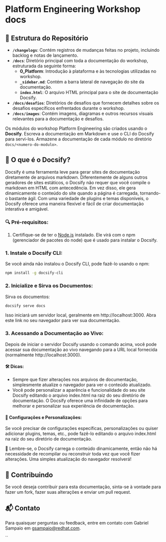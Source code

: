 # Platform Engineering Workshop docs



## 📁 Estrutura do Repositório

- **`/changelogs`**: Contém registros de mudanças feitas no projeto, incluindo backlog e notas de lançamento.
- **`/docs`**: Diretório principal com toda a documentação do workshop, estruturada da seguinte forma:
  - **0_Platform**: Introdução à plataforma e às tecnologias utilizadas no workshop.
  - **`_sidebar.md`**: Contém a barra lateral de navegação do site da documentação.
  - **`index.html`**: O arquivo HTML principal para o site de documentação Docsify.
- **`/docs/desafios`**: Diretórios de desafios que fornecem detalhes sobre os desafios específicos enfrentados durante o workshop.
- **`/docs/images`**: Contém imagens, diagramas e outros recursos visuais relevantes para a documentação e desafios.

Os módulos do workshop Platform Engineering são criados usando o **Docsify**. Escreva a documentação em Markdown e use o CLI do Docsify para servi-los. Armazene a documentação de cada módulo no diretório `docs/<numero-do-modulo>`.

## 📘 O que é o Docsify?
Docsify é uma ferramenta leve para gerar sites de documentação diretamente de arquivos markdown. Diferentemente de alguns outros geradores de sites estáticos, o Docsify não requer que você compile o markdown em HTML com antecedência. Em vez disso, ele gera dinamicamente o conteúdo do site quando a página é carregada, tornando-o bastante ágil. Com uma variedade de plugins e temas disponíveis, o Docsify oferece uma maneira flexível e fácil de criar documentação interativa e amigável.

### 🔍 Pré-requisitos:
1. Certifique-se de ter o [Node.js](https://nodejs.org/) instalado. Ele virá com o npm (gerenciador de pacotes do node) que é usado para instalar o Docsify.

### 1. Instale o Docsify CLI:
Se você ainda não instalou o Docsify CLI, pode fazê-lo usando o npm:

```bash
npm install -g docsify-cli
```

### 2. Inicialize e Sirva os Documentos:
Sirva os documentos:

```bash
docsify serve docs
```

Isso iniciará um servidor local, geralmente em http://localhost:3000. Abra este link no seu navegador para ver sua documentação.

### 3. Acessando a Documentação ao Vivo:
Depois de iniciar o servidor Docsify usando o comando acima, você pode acessar sua documentação ao vivo navegando para a URL local fornecida (normalmente http://localhost:3000).

#### 🛠️ Dicas:

- Sempre que fizer alterações nos arquivos de documentação, simplesmente atualize o navegador para ver o conteúdo atualizado.
- Você pode personalizar a aparência e funcionalidade do seu site Docsify editando o arquivo index.html na raiz do seu diretório de documentação. O Docsify oferece uma infinidade de opções para melhorar e personalizar sua experiência de documentação.

#### 📜 Configurações e Personalizações:
Se você precisar de configurações específicas, personalizações ou quiser adicionar plugins, temas, etc., pode fazê-lo editando o arquivo index.html na raiz do seu diretório de documentação.

🧠 Lembre-se, o Docsify carrega o conteúdo dinamicamente, então não há necessidade de recompilar ou reconstruir toda vez que você fizer alterações. Uma simples atualização do navegador resolverá!


## 🤝 Contribuindo

Se você deseja contribuir para esta documentação, sinta-se à vontade para fazer um fork, fazer suas alterações e enviar um pull request.

## 📬 Contato

Para quaisquer perguntas ou feedback, entre em contato com Gabriel Sampaio em gsampaio@redhat.com.

``
